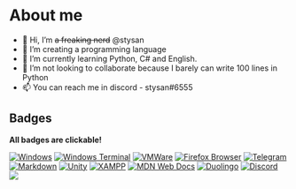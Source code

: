 # About me

- 👋 Hi, I’m ~~a freaking nerd~~ @stysan
- 👀 I’m creating a programming language
- 🌱 I’m currently learning Python, C# and English.
- 💞️ I’m not looking to collaborate because I barely can write 100 lines in Python
- 📫 You can reach me in discord - stysan#6555

## Badges

**All badges are clickable!**  

<a href="https://support.microsoft.com/en-us/windows"><img src="https://img.shields.io/badge/Windows-0078D6?style=for-the-badge&logo=windows&logoColor=white" alt="Windows"></img></a><!-- Windows -->
<a href="https://apps.microsoft.com/store/detail/windows-terminal/9N0DX20HK701?hl=ru-ru&gl=ru"><img src="https://img.shields.io/badge/windows%20terminal-4D4D4D?style=for-the-badge&logo=windows%20terminal&logoColor=white" alt="Windows Terminal"></img></a><!-- Windows Terminal -->
<a href="https://store-us.vmware.com/#myCarousel"><img src="https://img.shields.io/badge/VMware-231f20?style=for-the-badge&logo=VMware&logoColor=white" alt="VMWare"></img></a><!-- VMWare -->
<a href="http://firefox.com"><img src="https://img.shields.io/badge/Firefox-FF7139?style=for-the-badge&logo=Firefox-Browser&logoColor=white" alt="Firefox Browser"></img></a><!-- Firefox -->
<a href="https://t.me/stysanoff"><img src="https://img.shields.io/badge/Telegram-2CA5E0?style=for-the-badge&logo=telegram&logoColor=white" alt="Telegram"></img></a><!-- Telegram -->
<a href="https://www.markdownguide.org/"><img src="https://img.shields.io/badge/Markdown-000000?style=for-the-badge&logo=markdown&logoColor=white" alt="Markdown"></img></a><!-- Markdown -->
<a href="https://unity.com/"><img src="https://img.shields.io/badge/Unity-100000?style=for-the-badge&logo=unity&logoColor=white" alt="Unity"></img></a><!-- Unity -->
<a href="https://www.apachefriends.org/"><img src="https://img.shields.io/badge/Xampp-F37623?style=for-the-badge&logo=xampp&logoColor=white" alt="XAMPP"></img></a><!-- XAMPP -->
<a href="https://developer.mozilla.org/en-US/"><img src="https://img.shields.io/badge/MDN_Web_Docs-black?style=for-the-badge&logo=mdnwebdocs&logoColor=white" alt="MDN Web Docs"></img></a><!-- MDN Web Docs -->
<a href="https://www.duolingo.com/"><img src="https://img.shields.io/badge/Duolingo-58CC02?style=for-the-badge&logo=Duolingo&logoColor=white" alt="Duolingo"></img></a><!-- Duolingo -->
<a href="https://discord.com/"><img src="https://img.shields.io/badge/Discord-404eed?style=for-the-badge&logo=discord&logoColor=white" alt="Discord"></img></a><!-- Discord -->
<a href="http://greenfriends.ru"><img src="https://img.shields.io/badge/my_website-000000?style=for-the-badge&logo=About.me&logoColor=white"></a><!-- My website -->
